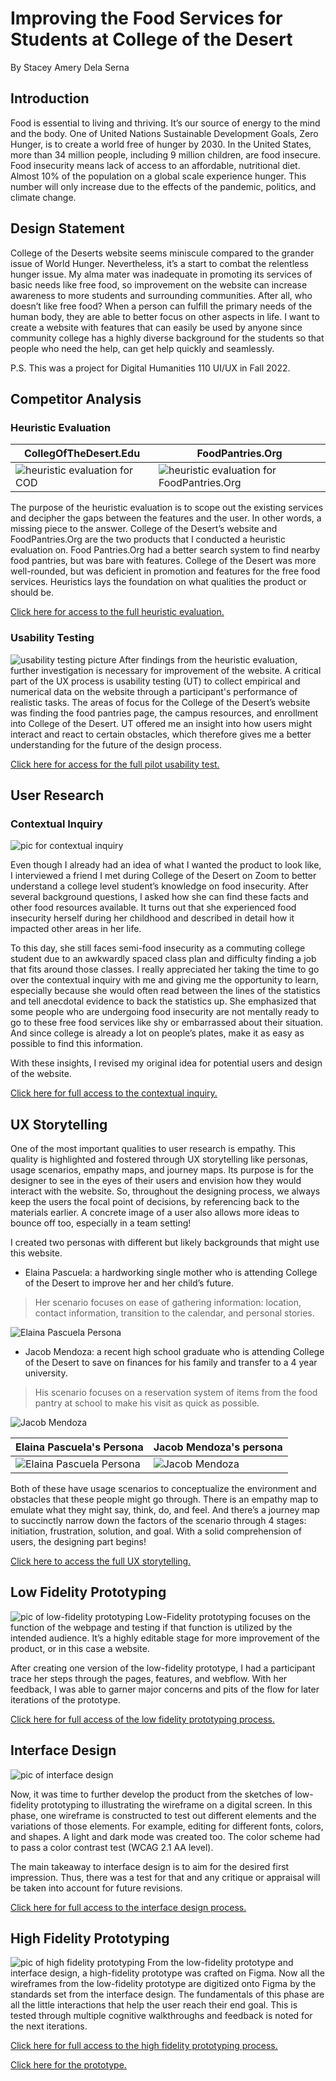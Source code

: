 # Improving the Food Services for Students at College of the Desert 
By Stacey Amery Dela Serna

## Introduction
Food is essential to living and thriving. It’s our source of energy to the mind and the body. One of United Nations Sustainable Development Goals, Zero Hunger, is to create a world free of hunger by 2030. In the United States, more than 34 million people, including 9 million children, are food insecure. Food insecurity means lack of access to an affordable, nutritional diet. Almost 10% of the population on a global scale experience hunger. This number will only increase due to the effects of the pandemic, politics, and climate change. 

## Design Statement
College of the Deserts website seems miniscule compared to the grander issue of World Hunger. Nevertheless, it’s a start to combat the relentless hunger issue. My alma mater was inadequate in promoting its services of basic needs like free food, so improvement on the website can increase awareness to more students and surrounding communities. After all, who doesn’t like free food? When a person can fulfill the primary needs of the human body, they are able to better focus on other aspects in life. I want to create a website with features that can easily be used by anyone since community college has a highly diverse background for the students so that people who need the help, can get help quickly and seamlessly. 

P.S. This was a project for Digital Humanities 110 UI/UX in Fall 2022. 

## Competitor Analysis
### Heuristic Evaluation

CollegOfTheDesert.Edu | FoodPantries.Org
-------------------------------------------|---------------------------------------------
![heuristic evaluation for COD](https://raw.githubusercontent.com/sdelaserna/DH-110-Assignment-8-Portfolio-and-Video-Pitch/main/cod%20homepage.png)  | ![heuristic evaluation for FoodPantries.Org](https://raw.githubusercontent.com/sdelaserna/DH-110-Assignment-8-Portfolio-and-Video-Pitch/main/multiple%20entries%20for%20searching.png) 

The purpose of the heuristic evaluation is to scope out the existing services and decipher the gaps between the features and the user. In other words, a missing piece to the answer. College of the Desert’s website and FoodPantries.Org are the two products that I conducted a heuristic evaluation on. Food Pantries.Org had a better search system to find nearby food pantries, but was bare with features. College of the Desert was more well-rounded, but was deficient in promotion and features for the free food services. Heuristics lays the foundation on what qualities the product or should be. 

[Click here for access to the full heuristic evaluation.](https://github.com/sdelaserna/DH110-22F-Heuristics-Assignment-)

### Usability Testing
![usability testing picture](https://raw.githubusercontent.com/sdelaserna/DH-110-Assignment-8-Portfolio-and-Video-Pitch/main/Usability%20Testing.png)
After findings from the heuristic evaluation, further investigation is necessary for improvement of the website.  A critical part of the UX process is usability testing (UT) to collect empirical and numerical data on the website through a participant's performance of realistic tasks. The areas of focus for the College of the Desert’s website was finding the food pantries page, the campus resources, and enrollment into College of the Desert. UT offered me an insight into how users might interact and react to certain obstacles, which therefore gives me a better understanding for the future of the design process. 

[Click here for access for the full pilot usability test.](https://github.com/sdelaserna/DH110-22F-A2-Pilot-Usability-Test)

## User Research
### Contextual Inquiry
![pic for contextual inquiry](https://raw.githubusercontent.com/sdelaserna/DH-110-Assignment-8-Portfolio-and-Video-Pitch/main/Contextual%20Inquiry%20screenshot.png)

Even though I already had an idea of what I wanted the product to look like, I interviewed a friend I met during College of the Desert on Zoom to better understand a college level student’s knowledge on food insecurity. After several background questions, I asked how she can find these facts and other food resources available. It turns out that she experienced food insecurity herself during her childhood and described in detail how it impacted other areas in her life. 

To this day, she still faces semi-food insecurity as a commuting college student due to an awkwardly spaced class plan and difficulty finding a job that fits around those classes.  I really appreciated her taking the time to go over the contextual inquiry with me and giving me the opportunity to learn, especially because she would often read between the lines of the statistics and tell anecdotal evidence to back the statistics up. She emphasized that some people who are undergoing food insecurity are not mentally ready to go to these free food services like shy or embarrassed about their situation. And since college is already a lot on people’s plates, make it as easy as possible to find this information. 

With these insights, I revised my original idea for potential users and design of the website. 

[Click here for full access to the contextual inquiry.](https://github.com/sdelaserna/DH110-Assignment-3-Contextual-Inquiry)

## UX Storytelling
One of the most important qualities to user research is empathy. This quality is highlighted and fostered through UX storytelling like personas, usage scenarios, empathy maps, and journey maps. Its purpose is for the designer to see in the eyes of their users and envision how they would interact with the website. So, throughout the designing process, we always keep the users the focal point of decisions, by referencing back to the materials earlier. A concrete image of a user also allows more ideas to bounce off too, especially in a team setting! 

I created two personas with different but likely backgrounds that might use this website. 
* Elaina Pascuela: a hardworking single mother who is attending College of the Desert to improve her and her child’s future. 
> Her scenario focuses on ease of gathering information: location, contact information, transition to the calendar, and personal stories. 

![Elaina Pascuela Persona](https://raw.githubusercontent.com/sdelaserna/DH-110-Assignment-8-Portfolio-and-Video-Pitch/main/Elaina%20Pascuela's%20Persona.png)

* Jacob Mendoza: a recent high school graduate who is attending College of the Desert to save on finances for his family and transfer to a 4 year university. 
> His scenario focuses on a reservation system of items from the food pantry at school to make his visit as quick as possible. 

![Jacob Mendoza](https://raw.githubusercontent.com/sdelaserna/DH-110-Assignment-8-Portfolio-and-Video-Pitch/main/Jacob%20Mendoza's%20Persona.png)


Elaina Pascuela's Persona | Jacob Mendoza's persona
-------------------------------------------|---------------------------------------------
![Elaina Pascuela Persona](https://raw.githubusercontent.com/sdelaserna/DH-110-Assignment-8-Portfolio-and-Video-Pitch/main/Elaina%20Pascuela's%20Persona.png) | ![Jacob Mendoza](https://raw.githubusercontent.com/sdelaserna/DH-110-Assignment-8-Portfolio-and-Video-Pitch/main/Jacob%20Mendoza's%20Persona.png)

Both of these have usage scenarios to conceptualize the environment and obstacles that these people might go through. There is an empathy map to emulate what they might say, think, do, and feel. And there’s a journey map to succinctly narrow down the factors of the scenario through 4 stages: initiation, frustration, solution, and goal. With a solid comprehension of users, the designing part begins!

[Click here to access the full UX storytelling.](https://github.com/sdelaserna/DH-110-Assignment-04)

## Low Fidelity Prototyping
![pic of low-fidelity prototyping](https://raw.githubusercontent.com/sdelaserna/DH-110-Assignment-8-Portfolio-and-Video-Pitch/main/low%20fidelity%20prototyping.jpeg)
Low-Fidelity prototyping focuses on the function of the webpage and testing if that function is utilized by the intended audience. It’s a highly editable stage for more improvement of the product, or in this case a website. 

After creating one version of the low-fidelity prototype, I had a participant trace her steps through the pages, features, and webflow. With her feedback, I was able to garner major concerns and pits of the flow for later iterations of the prototype. 

[Click here for full access of the low fidelity prototyping process.](https://github.com/sdelaserna/DH-110-assignmnt-05-low-fidelity-prototyping)

## Interface Design
![pic of interface design](https://raw.githubusercontent.com/sdelaserna/DH-110-Assignment-8-Portfolio-and-Video-Pitch/main/overall%20design%20process.png)

Now, it was time to further develop the product from the sketches of low-fidelity prototyping to illustrating the wireframe on a digital screen. In this phase, one wireframe is constructed to test out different elements and the variations of those elements. For example, editing for different fonts, colors, and shapes. A light and dark mode was created too. The color scheme had to pass a color contrast test (WCAG 2.1 AA level). 

The main takeaway to interface design is to aim for the desired first impression. Thus, there was a test for that and any critique or appraisal will be taken into account for future revisions. 

[Click here for full access to the interface design process.](https://github.com/sdelaserna/DH-110-A6-Interface-Design-System)

## High Fidelity Prototyping
![pic of high fidelity prototyping](https://raw.githubusercontent.com/sdelaserna/DH-110-Assignment-8-Portfolio-and-Video-Pitch/main/simplified%20wireflow%20of%20COD%20prototype.png)
From the low-fidelity prototype and interface design, a high-fidelity prototype was crafted on Figma. Now all the wireframes from the low-fidelity prototype are digitized onto Figma by the standards set from the interface design. The fundamentals of this phase are all the little interactions that help the user reach their end goal. This is tested through multiple cognitive walkthroughs and feedback is noted for the next iterations. 

[Click here for full access to the high fidelity prototyping process.](https://github.com/sdelaserna/DH-Assignment-07-High-Fidelity-Prototype/blob/main/README.md)

[Click here for the prototype.](https://www.figma.com/proto/UiufVd4yISDvhUME801EHM/Assignment-7?node-id=1%3A2308&scaling=scale-down&page-id=0%3A1&starting-point-node-id=1%3A2308)
